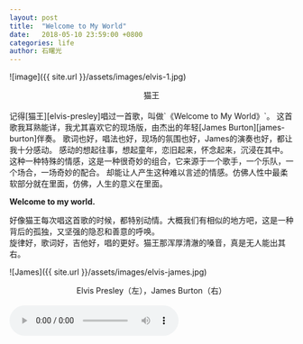 ```yaml
---
layout: post
title:  "Welcome to My World"
date:   2018-05-10 23:59:00 +0800
categories: life
author: 石曙光
---
```


![image]({{ site.url }}/assets/images/elvis-1.jpg)
<center>猫王</center>

<br>
记得[猫王][elvis-presley]唱过一首歌，叫做`《Welcome to My World》`。
这首歌我耳熟能详，我尤其喜欢它的现场版，由杰出的年轻[James Burton][james-burton]伴奏。  
歌词也好，唱法也好，现场的氛围也好，James的演奏也好，都让我十分感动。  
感动的想起往事，想起童年，恋旧起来，怀念起来，沉浸在其中。  
这种一种特殊的情感，这是一种很奇妙的组合，它来源于一个歌手，一个乐队，一个场合，一场奇妙的配合。
却能让人产生这种难以言述的情感。仿佛人性中最柔软部分就在里面，仿佛，人生的意义在里面。  


**Welcome to my world.**  


好像猫王每次唱这首歌的时候，都特别动情。大概我们有相似的地方吧，这是一种背后的孤独，又坚强的隐忍和善意的呼唤。  
旋律好，歌词好，吉他好，唱的更好。猫王那浑厚清澈的嗓音，真是无人能出其右。  



![James]({{ site.url }}/assets/images/elvis-james.jpg)
<center>Elvis Presley（左），James Burton（右）</center>

<br>
<audio src="/assets/music/Welcome%20to%20My%20World-Elvis%20Presley.mp3" controls autoplay loop>
[elvis-presley]: https://baike.baidu.com/item/%E5%9F%83%E5%B0%94%E7%BB%B4%E6%96%AF%C2%B7%E6%99%AE%E9%9B%B7%E6%96%AF%E5%88%A9/2635188?fr=aladdin


[james-burton]: https://en.wikipedia.org/wiki/James_Burton

